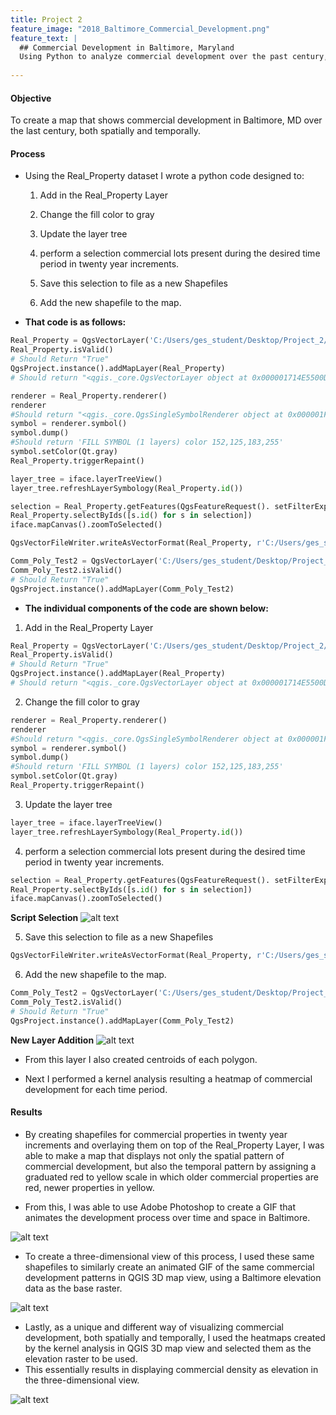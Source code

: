 ```yaml
---
title: Project 2 
feature_image: "2018_Baltimore_Commercial_Development.png"
feature_text: |
  ## Commercial Development in Baltimore, Maryland
  Using Python to analyze commercial development over the past century, both spatially and temporally.
  
---
```


#### __Objective__

To create a map that shows commercial development in Baltimore, MD over the last
century, both spatially and temporally.

#### __Process__

* Using the Real_Property dataset I wrote a python code designed to:

  1. Add in the Real_Property Layer

  2. Change the fill color to gray

  3. Update the layer tree

  4. perform a selection commercial lots present during the desired time period in twenty year increments.

  5. Save this selection to file as a new Shapefiles

  6. Add the new shapefile to the map.

* __That code is as follows:__


```python
Real_Property = QgsVectorLayer('C:/Users/ges_student/Desktop/Project_2/Shapefiles/Real_Property_Proj.gpkg', 'Real_Property')
Real_Property.isValid()
# Should Return "True"
QgsProject.instance().addMapLayer(Real_Property)
# Should return "<qgis._core.QgsVectorLayer object at 0x000001714E5500D8>"

renderer = Real_Property.renderer()
renderer
#Should return "<qgis._core.QgsSingleSymbolRenderer object at 0x000001F6CBC06DC8>"
symbol = renderer.symbol()
symbol.dump()
#Should return 'FILL SYMBOL (1 layers) color 152,125,183,255'
symbol.setColor(Qt.gray)
Real_Property.triggerRepaint()

layer_tree = iface.layerTreeView()
layer_tree.refreshLayerSymbology(Real_Property.id())

selection = Real_Property.getFeatures(QgsFeatureRequest(). setFilterExpression(u'"YEAR_BUILD" >= 1900 and "YEAR_BUILD" <= 2018 and "USEGROUP" = \'C\''))
Real_Property.selectByIds([s.id() for s in selection])
iface.mapCanvas().zoomToSelected()

QgsVectorFileWriter.writeAsVectorFormat(Real_Property, r'C:/Users/ges_student/Desktop/Project_2/Shapefiles/Comm_Poly_Test2.gpkg', 'utf-8', Real_Property.crs(),'GPKG', True)

Comm_Poly_Test2 = QgsVectorLayer('C:/Users/ges_student/Desktop/Project_2/Shapefiles/Comm_Poly_Test2.gpkg', 'Real_Property')
Comm_Poly_Test2.isValid()
# Should Return "True"
QgsProject.instance().addMapLayer(Comm_Poly_Test2)
```

* __The individual components of the code are shown below:__


1. Add in the Real_Property Layer

```python
Real_Property = QgsVectorLayer('C:/Users/ges_student/Desktop/Project_2/Shapefiles/Real_Property_Proj.gpkg', 'Real_Property')
Real_Property.isValid()
# Should Return "True"
QgsProject.instance().addMapLayer(Real_Property)
# Should return "<qgis._core.QgsVectorLayer object at 0x000001714E5500D8>"
```

2. Change the fill color to gray

```python
renderer = Real_Property.renderer()
renderer
#Should return "<qgis._core.QgsSingleSymbolRenderer object at 0x000001F6CBC06DC8>"
symbol = renderer.symbol()
symbol.dump()
#Should return 'FILL SYMBOL (1 layers) color 152,125,183,255'
symbol.setColor(Qt.gray)
Real_Property.triggerRepaint()
```

3. Update the layer tree

```python
layer_tree = iface.layerTreeView()
layer_tree.refreshLayerSymbology(Real_Property.id())
```

4. perform a selection commercial lots present during the desired time period in twenty year increments.

```python
selection = Real_Property.getFeatures(QgsFeatureRequest(). setFilterExpression(u'"YEAR_BUILD" >= 1900 and "YEAR_BUILD" <= 2018 and "USEGROUP" = \'C\''))
Real_Property.selectByIds([s.id() for s in selection])
iface.mapCanvas().zoomToSelected()
```

__Script Selection__
![alt text](https://philipwool.github.io/project2/Script_Selection.JPG)

5. Save this selection to file as a new Shapefiles

```python
QgsVectorFileWriter.writeAsVectorFormat(Real_Property, r'C:/Users/ges_student/Desktop/Project_2/Shapefiles/Comm_Poly_Test2.gpkg', 'utf-8', Real_Property.crs(),'GPKG', True)
```

6. Add the new shapefile to the map.

```python
Comm_Poly_Test2 = QgsVectorLayer('C:/Users/ges_student/Desktop/Project_2/Shapefiles/Comm_Poly_Test2.gpkg', 'Real_Property')
Comm_Poly_Test2.isValid()
# Should Return "True"
QgsProject.instance().addMapLayer(Comm_Poly_Test2)
```

__New Layer Addition__
![alt text](https://philipwool.github.io/project2/Layer_Addition.JPG)

* From this layer I also created centroids of each polygon.

* Next I performed a kernel analysis resulting a heatmap of commercial development for each time period.

#### __Results__

* By creating shapefiles for commercial properties in twenty year increments and
overlaying them on top of the Real_Property Layer, I was able to make a map that
displays not only the spatial pattern of commercial development, but also the
temporal pattern by assigning a graduated red to yellow scale in which older commercial
properties are red, newer properties in yellow.

* From this, I was able to use Adobe Photoshop to create a GIF that animates the
development process over time and space in Baltimore.

![alt text](https://philipwool.github.io/project2/Comm_Map.gif)

* To create a three-dimensional view of this process, I used these same shapefiles
to similarly create an animated GIF of the same commercial development patterns
in QGIS 3D map view, using a Baltimore elevation data as the base raster.

![alt text](https://philipwool.github.io/project2/3d_Comm.gif)

* Lastly, as a unique and different way of visualizing commercial development,
both spatially and temporally, I used the heatmaps created by the kernel
analysis in QGIS 3D map view and selected them as the elevation raster to be used.
* This essentially results in displaying commercial density as elevation in the
three-dimensional view.

![alt text](https://philipwool.github.io/project2/3D_Heatmap.gif)

